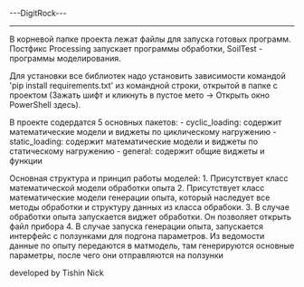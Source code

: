 ---DigitRock---

---------------------------------------------------------------------------------
В корневой папке проекта лежат файлы для запуска готовых программ. Постфикс Processing запускает программы обработки,
SoilTest - программы моделирования.

Для установки все библиотек надо установить зависимости командой 'pip install requirements.txt' из командной строки,
открытой в папке с проектом (Зажать шифт и кликнуть в пустое мето -> Открыть окно PowerShell здесь).

В проекте содердатся 5 основных пакетов:
    - cyclic_loading: содержит математические модели и виджеты по циклическому нагружению
    - static_loading: содержит математические модели и виджеты по статическому нагружению
    - general: содержит общие виджеты и функции

Основная структура и принцип работы моделей:
    1. Присутствует класс математической модели обработки опыта
    2. Присутствует класс математические модели генерации опыта, который наследует все методы обработки и структуру
        данных из класса обрабоки.
    3. В случае обработки опыта запускается виджет обработки. Он позволяет открыть файл прибора
    4. В случае запуска генерации опыта, запускается интерфейс с ползунками для подгона параметров. Из ведомости данные
        по опыту передаются в матмодель, там генерируются основные параметры, после чего они отправляются на ползунки

developed by Tishin Nick